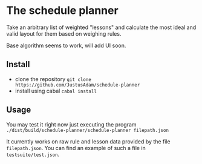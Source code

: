 # The schedule planner

Take an arbitrary list of weighted "lessons" and calculate the most ideal and valid layout for them based on weighing rules.

Base algorithm seems to work, will add UI soon.

## Install

- clone the repository `git clone https://github.com/JustusAdam/schedule-planner`
- install using cabal `cabal install`

## Usage

You may test it right now just executing the program `./dist/build/schedule-planner/schedule-planner filepath.json`

It currently works on raw rule and lesson data provided by the file `filepath.json`. You can find an example of such a file in `testsuite/test.json`.
